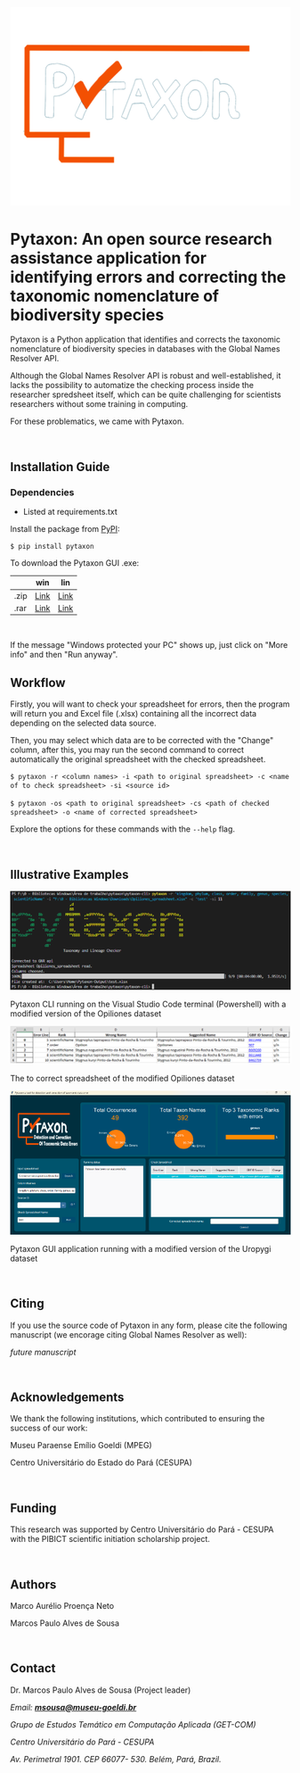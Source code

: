 <p align="center"><img src="./pytaxon/pytaxon_logo.png"></p>

# Pytaxon: An open source research assistance application for identifying errors and correcting the taxonomic nomenclature of biodiversity species

Pytaxon is a Python application that identifies and corrects the taxonomic nomenclature of biodiversity species in databases with the Global Names Resolver API.

Although the Global Names Resolver API is robust and well-established, it lacks the possibility to automatize the checking process inside the researcher spredsheet itself, which can be quite challenging for scientists researchers without some training in computing.

For these problematics, we came with Pytaxon.

<br>

## Installation Guide
### Dependencies
* Listed at requirements.txt

Install the package from [PyPI](https://pypi.org/project/pytaxon/):
```
$ pip install pytaxon
```
To download the Pytaxon GUI .exe: 

|      | win                                                          | lin                                                          |
| ---- | ------------------------------------------------------------ | ------------------------------------------------------------ |
| .zip | [Link](https://drive.google.com/file/d/1iBMTVAKbo_06jj6vAG30D01a-HThPzgc/view?usp=drive_link) | [Link](https://drive.google.com/file/d/1m-Jh1CIADKo0OAKUkFiMzj3cehlyShz5/view?usp=drive_link) |
| .rar | [Link](https://drive.google.com/file/d/1eTyPHLXGj11VH8MC0MMY8L8UH3aOcT16/view?usp=drive_link) | [Link](https://drive.google.com/file/d/1U1CxFBCMslfHMCgo52uZPVlwAShceqjh/view?usp=drive_link) | 

<br>

If the message "Windows protected your PC" shows up, just click on "More info" and then "Run anyway".


## Workflow
Firstly, you will want to check your spreadsheet for errors, then the program will return you and Excel file (.xlsx) containing all the incorrect data depending on the selected data source.

Then, you may select which data are to be corrected with the "Change" column, after this, you may run the  second command to correct automatically the original spreadsheet with the checked spreadsheet.

```
$ pytaxon -r <column names> -i <path to original spreadsheet> -c <name of to check spreadsheet> -si <source id>

$ pytaxon -os <path to original spreadsheet> -cs <path of checked spreadsheet> -o <name of corrected spreadsheet>
```
Explore the options for these commands with the `--help` flag.

<br>

## Illustrative Examples

<p align="center"><img src="./assets/cli.png"></p>

Pytaxon CLI running on the Visual Studio Code terminal (Powershell) with a modified version of the Opiliones dataset

<p align="center"><img src="./assets/spreadsheet.png"></p>

The to correct spreadsheet of the modified Opiliones dataset

<p align="center"><img src="./assets/gui.png"></p>

Pytaxon GUI application running with a modified version of the Uropygi dataset

<br>

## Citing

If you use the source code of Pytaxon in any form, please cite the following manuscript (we encorage citing Global Names Resolver as well):

_future manuscript_

<br>

## Acknowledgements

We thank the following institutions, which contributed to ensuring the success of our work:

Museu Paraense Emílio Goeldi (MPEG)

Centro Universitário do Estado do Pará (CESUPA)

<br>

## Funding

This research was supported  by Centro Universitário do Pará - CESUPA with the PIBICT scientific initiation scholarship project.

<br>

## Authors

Marco Aurélio Proença Neto

Marcos Paulo Alves de Sousa

<br>

## Contact

Dr. Marcos Paulo Alves de Sousa (Project leader)

_Email: **msousa@museu-goeldi.br**_

_Grupo de Estudos Temático em Computação Aplicada (GET-COM)_

_Centro Universitário do Pará - CESUPA_

_Av. Perimetral 1901. CEP 66077- 530. Belém, Pará, Brazil._
